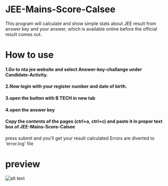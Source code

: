 # JEE-Mains-Score-Calsee
This program will calculate and show simple stats about JEE result from answer key and your answer, which is available online before the official result comes out.

# How to use
#### 1.Go to nta jee website and select Answer-key-challange under Candidate-Activity.
#### 2.Now login with your register number and date of birth.
#### 3.open the button with B TECH in new tab
#### 4.open the answer key
#### Copy the contents of the pages (ctrl+a, ctrl+c) and paste it in proper text box of JEE-Mains-Score-Calsee
press submit and you'll get your result calculated
Errors are diverted to 'error.log' file
# preview
![alt text](https://github.com/Lokesh-Spectre/JEE-Mains-Score-Calsee/blob/main/python_UxlVvovuPb.png)
